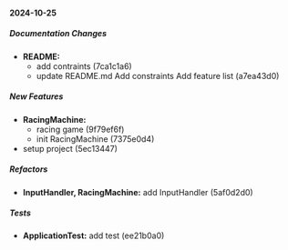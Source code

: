 #### 2024-10-25

##### Documentation Changes

* **README:**
  *  add contraints (7ca1c1a6)
  *  update README.md Add constraints Add feature list (a7ea43d0)

##### New Features

* **RacingMachine:**
  *  racing game (9f79ef6f)
  *  init RacingMachine (7375e0d4)
*  setup project (5ec13447)

##### Refactors

* **InputHandler, RacingMachine:**  add InputHandler (5af0d2d0)

##### Tests

* **ApplicationTest:**  add test (ee21b0a0)

